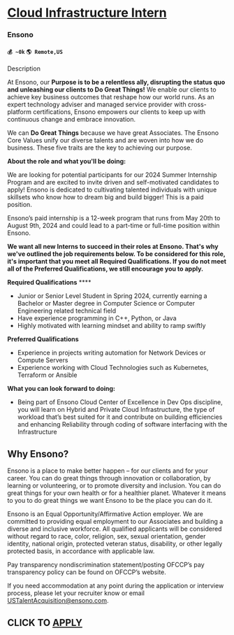 # [Cloud Infrastructure Intern](https://www.remotewlb.com/apply/cloud-infrastructure-intern)  
### Ensono  
#### `💰 ~0k` `🌎 Remote,US`  

Description

At Ensono, our **Purpose is to be a relentless ally, disrupting the status quo and unleashing our clients to Do Great Things!** We enable our clients to achieve key business outcomes that reshape how our world runs. As an expert technology adviser and managed service provider with cross-platform certifications, Ensono empowers our clients to keep up with continuous change and embrace innovation.

We can **Do Great Things** because we have great Associates. The Ensono Core Values unify our diverse talents and are woven into how we do business. These five traits are the key to achieving our purpose.

**About the role and what you'll be doing:**

We are looking for potential participants for our 2024 Summer Internship Program and are excited to invite driven and self-motivated candidates to apply! Ensono is dedicated to cultivating talented individuals with unique skillsets who know how to dream big and build bigger! This is a paid position.

Ensono’s paid internship is a 12-week program that runs from May 20th to August 9th, 2024 and could lead to a part-time or full-time position within Ensono.

**We want all new Interns to succeed in their roles at Ensono. That's why we've outlined the job requirements below. To be considered for this role, it's important that you meet all Required Qualifications. If you do not meet all of the Preferred Qualifications, we still encourage you to apply.**

**Required Qualifications** ****

  * Junior or Senior Level Student in Spring 2024, currently earning a Bachelor or Master degree in Computer Science or Computer Engineering related technical field
  * Have experience programming in C++, Python, or Java
  * Highly motivated with learning mindset and ability to ramp swiftly

**Preferred Qualifications**

  * Experience in projects writing automation for Network Devices or Compute Servers
  * Experience working with Cloud Technologies such as Kubernetes, Terraform or Ansible

**What you can look forward to doing:**

  * Being part of Ensono Cloud Center of Excellence in Dev Ops discipline, you will learn on Hybrid and Private Cloud Infrastructure, the type of workload that’s best suited for it and contribute on building efficiencies and enhancing Reliability through coding of software interfacing with the Infrastructure

## Why Ensono?

Ensono is a place to make better happen – for our clients and for your career. You can do great things through innovation or collaboration, by learning or volunteering, or to promote diversity and inclusion. You can do great things for your own health or for a healthier planet. Whatever it means to you to do great things we want Ensono to be the place you can do it.

Ensono is an Equal Opportunity/Affirmative Action employer. We are committed to providing equal employment to our Associates and building a diverse and inclusive workforce. All qualified applicants will be considered without regard to race, color, religion, sex, sexual orientation, gender identity, national origin, protected veteran status, disability, or other legally protected basis, in accordance with applicable law.

Pay transparency nondiscrimination statement/posting OFCCP’s pay transparency policy can be found on OFCCP’s website.

If you need accommodation at any point during the application or interview process, please let your recruiter know or email USTalentAcquisition@ensono.com.

  
## CLICK TO [APPLY](https://www.remotewlb.com/apply/cloud-infrastructure-intern)

